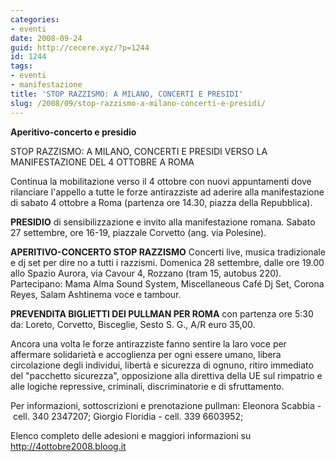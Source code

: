 ```yaml
---
categories:
- eventi
date: 2008-09-24
guid: http://cecere.xyz/?p=1244
id: 1244
tags:
- eventi
- manifestazione
title: 'STOP RAZZISMO: A MILANO, CONCERTI E PRESIDI'
slug: /2008/09/stop-razzismo-a-milano-concerti-e-presidi/
---
```


**Aperitivo-concerto e presidio** 

STOP RAZZISMO: A MILANO, CONCERTI E PRESIDI VERSO LA MANIFESTAZIONE DEL 4 OTTOBRE A ROMA

Continua la mobilitazione verso il 4 ottobre con nuovi appuntamenti dove rilanciare l'appello a tutte le forze antirazziste ad aderire alla manifestazione di sabato 4 ottobre a Roma (partenza ore 14.30, piazza della Repubblica).

**PRESIDIO**
di sensibilizzazione e invito alla manifestazione romana. Sabato 27 settembre, ore 16-19, piazzale Corvetto (ang. via Polesine).

**APERITIVO-CONCERTO STOP RAZZISMO**
Concerti live, musica tradizionale e dj set per dire no a tutti i razzismi. Domenica 28 settembre, dalle ore 19.00 allo Spazio Aurora, via Cavour 4, Rozzano (tram 15, autobus 220). Partecipano: Mama Alma Sound System, Miscellaneous Café Dj Set, Corona Reyes, Salam Ashtinema voce e tambour.

**PREVENDITA BIGLIETTI DEI PULLMAN PER ROMA**
con partenza ore 5:30 da: Loreto, Corvetto, Bisceglie, Sesto S. G., A/R euro 35,00.

Ancora una volta le forze antirazziste fanno sentire la laro voce per affermare solidarietà e accoglienza per ogni essere umano, libera circolazione degli individui, libertà e sicurezza di ognuno, ritiro immediato del "pacchetto sicurezza", opposizione alla direttiva della UE sul rimpatrio e alle logiche repressive, criminali, discriminatorie e di sfruttamento.

Per informazioni, sottoscrizioni e prenotazione pullman:
Eleonora Scabbia - cell. 340 2347207;
Giorgio Floridia - cell. 339 6603952;

Elenco completo delle adesioni e maggiori informazioni su <http://4ottobre2008.bloog.it>
